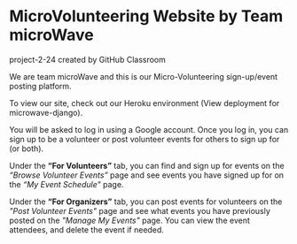 # MicroVolunteering Website by Team microWave
project-2-24 created by GitHub Classroom

We are team microWave and this is our Micro-Volunteering sign-up/event posting platform.

To view our site, check out our Heroku environment (View deployment for microwave-django).

You will be asked to log in using a Google account. Once you log in, you can sign up to be a volunteer or post volunteer events for others to sign up for (or both).

Under the **“For Volunteers”** tab, you can find and sign up for events on the _“Browse Volunteer Events”_ page and see events you have signed up for on the _“My Event Schedule"_ page.

Under the **“For Organizers”** tab, you can post events for volunteers on the _"Post Volunteer Events"_ page and see what events you have previously posted on the _"Manage My Events"_ page. You can view the event attendees, and delete the event if needed.

